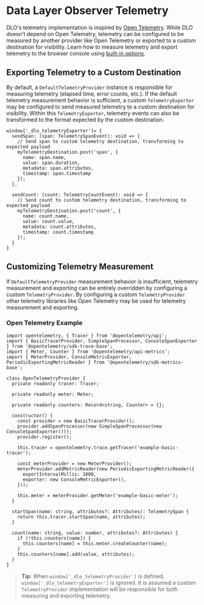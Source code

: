 # Data Layer Observer Telemetry

DLO's telemetry implementation is inspired by [Open Telemetry](https://opentelemetry.io/). While DLO doesn't depend on Open Telemetry, telemetry can be configured to be measured by another provider like Open Telemetry or exported to a custom destination for visibility. Learn how to measure telemetry and export telemetry to the browser console using [built-in options](../README.md#telemetry).

## Exporting Telemetry to a Custom Destination

By default, a `DefaultTelemetryProvider` instance is responsible for measuring telemetry (elapsed time, error counts, etc.). If the default telemetry measurement behavior is sufficient, a custom `TelemetryExporter` may be configured to send measured telemetry to a custom destination for visibility. Within this `TelemetryExporter`, telemetry events can also be transformed to the format expected by the custom destination.

```
window['_dlo_telemetryExporter']= {
  sendSpan: (span: TelemetrySpanEvent): void => {
    // Send span to custom telemetry destination, transforming to expected payload
    myTelemetryDestination.post('span', {
      name: span.name,
      value: span.duration,
      metadata: span.attributes,
      timestamp: span.timestamp
    });
  },

  sendCount: (count: TelemetryCountEvent): void => {
    // Send count to custom telemetry destination, transforming to expected payload
    myTelemetryDestination.post('count', {
      name: count.name,
      value: count.value,
      metadata: count.attributes,
      timestamp: count.timestamp
    });
  }
}
```

## Customizing Telemetry Measurement

If `DefaultTelemetryProvider` measurement behavior is insufficient, telemetry measurement and exporting can be entirely overridden by configuring a custom `TelemetryProvider`. By configuring a custom `TelemetryProvider` other telemetry libraries like Open Telemetry may be used for telemetry measurement and exporting.

### Open Telemetry Example

```
import opentelemetry, { Tracer } from '@opentelemetry/api';
import { BasicTracerProvider, SimpleSpanProcessor, ConsoleSpanExporter } from '@opentelemetry/sdk-trace-base';
import { Meter, Counter } from '@opentelemetry/api-metrics';
import { MeterProvider, ConsoleMetricExporter, PeriodicExportingMetricReader } from '@opentelemetry/sdk-metrics-base';

class OpenTelemetryProvider {
  private readonly tracer: Tracer;

  private readonly meter: Meter;

  private readonly counters: Record<string, Counter> = {};

  constructor() {
    const provider = new BasicTracerProvider();
    provider.addSpanProcessor(new SimpleSpanProcessor(new ConsoleSpanExporter()));
    provider.register();

    this.tracer = opentelemetry.trace.getTracer('example-basic-tracer');

    const meterProvider = new MeterProvider();
    meterProvider.addMetricReader(new PeriodicExportingMetricReader({
      exportIntervalMillis: 1000,
      exporter: new ConsoleMetricExporter(),
    }));

    this.meter = meterProvider.getMeter('example-basic-meter');
  }

  startSpan(name: string, attributes?: Attributes): TelemetrySpan {
    return this.tracer.startSpan(name, attributes);
  }

  count(name: string, value: number, attributes?: Attributes) {
    if (!this.counters[name]) {
      this.counters[name] = this.meter.createCounter(name);
    }
    this.counters[name].add(value, attributes);
  }
}

```

> **Tip:** When `window['_dlo_telemetryProvider']` is defined, `window['_dlo_telemetryExporter']` is ignored. It is assumed a custom `TelemetryProvider` implementation will be responsible for both measuring and exporting telemetry.